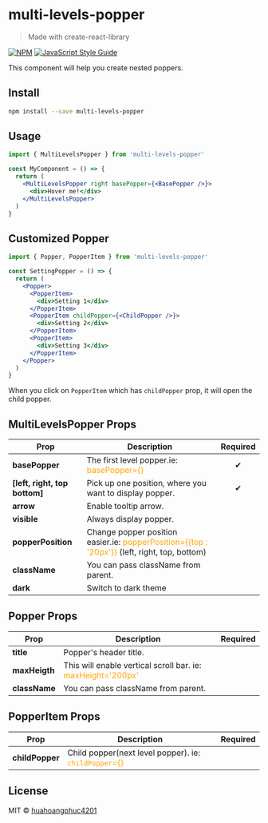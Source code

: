# multi-levels-popper

> Made with create-react-library

[![NPM](https://img.shields.io/npm/v/multi-levels-popper.svg)](https://www.npmjs.com/package/multi-levels-popper) [![JavaScript Style Guide](https://img.shields.io/badge/code_style-standard-brightgreen.svg)](https://standardjs.com)

This component will help you create nested poppers.

## Install

```bash
npm install --save multi-levels-popper
```

## Usage

```jsx
import { MultiLevelsPopper } from 'multi-levels-popper'

const MyComponent = () => {
  return (
    <MultiLevelsPopper right basePopper={<BasePopper />}>
      <div>Hover me!</div>
    </MultiLevelsPopper>
  )
}
```

## Customized Popper

```jsx
import { Popper, PopperItem } from 'multi-levels-popper'

const SettingPopper = () => {
  return (
    <Popper>
      <PopperItem>
        <div>Setting 1</div>
      </PopperItem>
      <PopperItem childPopper={<ChildPopper />}>
        <div>Setting 2</div>
      </PopperItem>
      <PopperItem>
        <div>Setting 3</div>
      </PopperItem>
    </Popper>
  )
}
```

When you click on `PopperItem` which has `childPopper` prop, it will open the child popper.

## MultiLevelsPopper Props

| **Prop**                      | **Description**                                                                                                                | **Required** |
| ----------------------------- | ------------------------------------------------------------------------------------------------------------------------------ | :----------: |
| **basePopper**                | The first level popper.ie: <span style="color:orange">basePopper={<BasePopper />}</span>                                       |      ✔       |
| **[left, right, top bottom]** | Pick up one position, where you want to display popper.                                                                        |      ✔       |
| **arrow**                     | Enable tooltip arrow.                                                                                                          |              |
| **visible**                   | Always display popper.                                                                                                         |              |
| **popperPosition**            | Change popper position easier.ie: <span style="color:orange">popperPosition={{top : '20px'}}</span> (left, right, top, bottom) |              |
| **className**                 | You can pass className from parent.                                                                                            |              |
| **dark**                      | Switch to dark theme                                                                                                           |              |

## Popper Props

| **Prop**      | **Description**                                                                               | **Required** |
| ------------- | --------------------------------------------------------------------------------------------- | :----------: |
| **title**     | Popper's header title.                                                                        |              |
| **maxHeigth** | This will enable vertical scroll bar. ie: <span style="color:orange">maxHeight='200px'</span> |              |
| **className** | You can pass className from parent.                                                           |              |

## PopperItem Props

| **Prop**        | **Description**                                                                                           | **Required** |
| --------------- | --------------------------------------------------------------------------------------------------------- | :----------: |
| **childPopper** | Child popper(next level popper). ie: <span style="color:orange">`childPopper`={<LanguagePopper />}</span> |              |

## License

MIT © [huahoangphuc4201](https://github.com/huahoangphuc4201)
